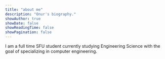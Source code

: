 ```yaml
---
title: "about me"
description: "Onur's biography."
showAuthor: true
showDate: false
showReadingTime: false
showPagination: false
---
```


I am a full time SFU student currently studying Engineering Science with the goal of specializing in computer engineering.
